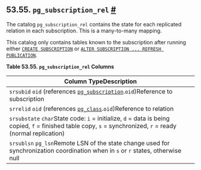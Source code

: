 ## 53.55. `pg_subscription_rel` [#](#CATALOG-PG-SUBSCRIPTION-REL)

The catalog `pg_subscription_rel` contains the state for each replicated relation in each subscription. This is a many-to-many mapping.

This catalog only contains tables known to the subscription after running either [`CREATE SUBSCRIPTION`](sql-createsubscription "CREATE SUBSCRIPTION") or [`ALTER SUBSCRIPTION ... REFRESH PUBLICATION`](sql-altersubscription "ALTER SUBSCRIPTION").

**Table 53.55. `pg_subscription_rel` Columns**

| Column TypeDescription                                                                                                                                       |
| ------------------------------------------------------------------------------------------------------------------------------------------------------------ |
| `srsubid` `oid` (references [`pg_subscription`](catalog-pg-subscription "53.54. pg_subscription").`oid`)Reference to subscription                       |
| `srrelid` `oid` (references [`pg_class`](catalog-pg-class "53.11. pg_class").`oid`)Reference to relation                                                |
| `srsubstate` `char`State code: `i` = initialize, `d` = data is being copied, `f` = finished table copy, `s` = synchronized, `r` = ready (normal replication) |
| `srsublsn` `pg_lsn`Remote LSN of the state change used for synchronization coordination when in `s` or `r` states, otherwise null                            |